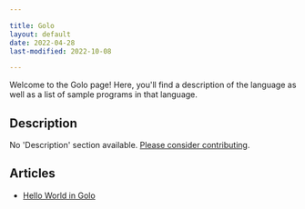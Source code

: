 ```yaml
---

title: Golo
layout: default
date: 2022-04-28
last-modified: 2022-10-08

---
```


Welcome to the Golo page! Here, you'll find a description of the language as well as a list of sample programs in that language.

## Description

No 'Description' section available. [Please consider contributing](https://github.com/TheRenegadeCoder/sample-programs-website).

## Articles

- [Hello World in Golo](https://sampleprograms.io/projects/hello-world/golo)